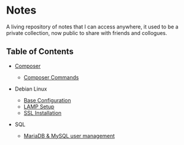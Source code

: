 # Notes

A living repository of notes that I can access anywhere, it used to be a private collection, now public to share with friends and collogues.

## Table of Contents

- [Composer](https://github.com/Renrek/notes/blob/main/Composer)
    - [Composer Commands](https://github.com/Renrek/notes/blob/main/Composer/composer-commands.md)

- Debian Linux
    - [Base Configuration](https://github.com/Renrek/notes/blob/main/Debian/debian-base-configuration.md)
    - [LAMP Setup](https://github.com/Renrek/notes/blob/main/Debian/debian-lamp-setup.md)
    - [SSL Installation](https://github.com/Renrek/notes/blob/master/Debian/ssl-installation-openssl.md)

- SQL
    - [MariaDB & MySQL user management](https://github.com/Renrek/notes/blob/main/SQL/mysql-mariadb-user-management.md)